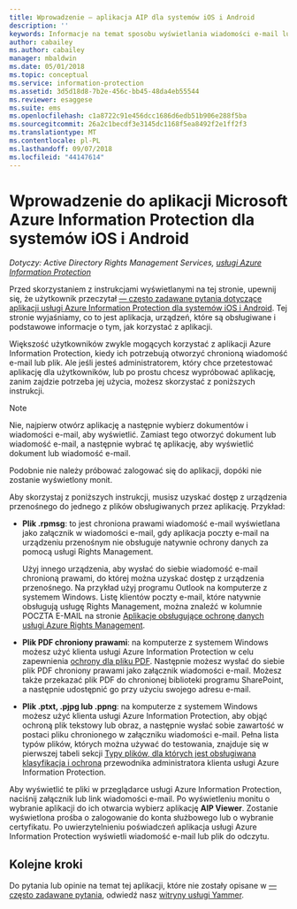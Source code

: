 ```yaml
---
title: Wprowadzenie — aplikacja AIP dla systemów iOS i Android
description: ''
keywords: Informacje na temat sposobu wyświetlania wiadomości e-mail lub plików w aplikacji Azure Information Protection dla systemów iOS i Android
author: cabailey
ms.author: cabailey
manager: mbaldwin
ms.date: 05/01/2018
ms.topic: conceptual
ms.service: information-protection
ms.assetid: 3d5d18d8-7b2e-456c-bb45-48da4eb55544
ms.reviewer: esaggese
ms.suite: ems
ms.openlocfilehash: c1a8722c91e456dcc1686d6edb51b906e288f5ba
ms.sourcegitcommit: 26a2c1becdf3e3145dc1168f5ea8492f2e1ff2f3
ms.translationtype: MT
ms.contentlocale: pl-PL
ms.lasthandoff: 09/07/2018
ms.locfileid: "44147614"
---
```

# <a name="get-started-with-the-microsoft-azure-information-protection-app-for-ios-and-android"></a>Wprowadzenie do aplikacji Microsoft Azure Information Protection dla systemów iOS i Android

*Dotyczy: Active Directory Rights Management Services, [usługi Azure Information Protection](https://azure.microsoft.com/pricing/details/information-protection)*

Przed skorzystaniem z instrukcjami wyświetlanymi na tej stronie, upewnij się, że użytkownik przeczytał [— często zadawane pytania dotyczące aplikacji usługi Azure Information Protection dla systemów iOS i Android](mobile-app-faq.md). Tej stronie wyjaśniamy, co to jest aplikacja, urządzeń, które są obsługiwane i podstawowe informacje o tym, jak korzystać z aplikacji.

Większość użytkowników zwykle mogących korzystać z aplikacji Azure Information Protection, kiedy ich potrzebują otworzyć chronioną wiadomość e-mail lub plik. Ale jeśli jesteś administratorem, który chce przetestować aplikację dla użytkowników, lub po prostu chcesz wypróbować aplikację, zanim zajdzie potrzeba jej użycia, możesz skorzystać z poniższych instrukcji.

> [!NOTE]
> Nie, najpierw otwórz aplikację a następnie wybierz dokumentów i wiadomości e-mail, aby wyświetlić. Zamiast tego otworzyć dokument lub wiadomość e-mail, a następnie wybrać tę aplikację, aby wyświetlić dokument lub wiadomość e-mail.
>
> Podobnie nie należy próbować zalogować się do aplikacji, dopóki nie zostanie wyświetlony monit.

Aby skorzystaj z poniższych instrukcji, musisz uzyskać dostęp z urządzenia przenośnego do jednego z plików obsługiwanych przez aplikację. Przykład:

- **Plik .rpmsg**: to jest chroniona prawami wiadomość e-mail wyświetlana jako załącznik w wiadomości e-mail, gdy aplikacja poczty e-mail na urządzeniu przenośnym nie obsługuje natywnie ochrony danych za pomocą usługi Rights Management. 
    
    Użyj innego urządzenia, aby wysłać do siebie wiadomość e-mail chronioną prawami, do której można uzyskać dostęp z urządzenia przenośnego. Na przykład użyj programu Outlook na komputerze z systemem Windows. Listę klientów poczty e-mail, które natywnie obsługują usługę Rights Management, można znaleźć w kolumnie POCZTA E-MAIL na stronie [Aplikacje obsługujące ochronę danych usługi Azure Rights Management](../requirements-applications.md).

- **Plik PDF chroniony prawami**: na komputerze z systemem Windows możesz użyć klienta usługi Azure Information Protection w celu zapewnienia [ochrony dla pliku PDF](client-classify-protect.md). Następnie możesz wysłać do siebie plik PDF chroniony prawami jako załącznik wiadomości e-mail. Możesz także przekazać plik PDF do chronionej biblioteki programu SharePoint, a następnie udostępnić go przy użyciu swojego adresu e-mail.

- **Plik .ptxt, .pjpg lub .ppng**: na komputerze z systemem Windows możesz użyć klienta usługi Azure Information Protection, aby objąć ochroną plik tekstowy lub obraz, a następnie wysłać sobie zawartość w postaci pliku chronionego w załączniku wiadomości e-mail. Pełna lista typów plików, których można używać do testowania, znajduje się w pierwszej tabeli sekcji [Typy plików, dla których jest obsługiwana klasyfikacja i ochrona](client-admin-guide-file-types.md#supported-file-types-for-classification-and-protection) przewodnika administratora klienta usługi Azure Information Protection. 

Aby wyświetlić te pliki w przeglądarce usługi Azure Information Protection, naciśnij załącznik lub link wiadomości e-mail. Po wyświetleniu monitu o wybranie aplikacji do ich otwarcia wybierz aplikację **AIP Viewer**. Zostanie wyświetlona prośba o zalogowanie do konta służbowego lub o wybranie certyfikatu. Po uwierzytelnieniu poświadczeń aplikacja usługi Azure Information Protection wyświetli wiadomość e-mail lub plik do odczytu.

## <a name="next-steps"></a>Kolejne kroki

Do pytania lub opinie na temat tej aplikacji, które nie zostały opisane w [— często zadawane pytania](mobile-app-faq.md), odwiedź nasz [witryny usługi Yammer](https://www.yammer.com/AskIPTeam).
